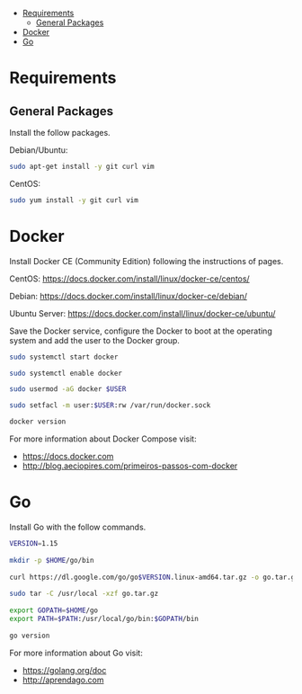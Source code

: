 <!-- TOC -->

- [Requirements](#requirements)
  - [General Packages](#general-packages)
- [Docker](#docker)
- [Go](#go)

<!-- TOC -->

# Requirements

## General Packages

Install the follow packages.

Debian/Ubuntu:

```bash
sudo apt-get install -y git curl vim
```

CentOS:

```bash
sudo yum install -y git curl vim
```

# Docker

Install Docker CE (Community Edition) following the instructions of pages.

CentOS: https://docs.docker.com/install/linux/docker-ce/centos/

Debian: https://docs.docker.com/install/linux/docker-ce/debian/

Ubuntu Server: https://docs.docker.com/install/linux/docker-ce/ubuntu/

Save the Docker service, configure the Docker to boot at the operating system and add the user to the Docker group.

```bash
sudo systemctl start docker

sudo systemctl enable docker

sudo usermod -aG docker $USER

sudo setfacl -m user:$USER:rw /var/run/docker.sock

docker version
```

For more information about Docker Compose visit:

* https://docs.docker.com
* http://blog.aeciopires.com/primeiros-passos-com-docker

# Go

Install Go with the follow commands.

```bash
VERSION=1.15
 
mkdir -p $HOME/go/bin
 
curl https://dl.google.com/go/go$VERSION.linux-amd64.tar.gz -o go.tar.gz
 
sudo tar -C /usr/local -xzf go.tar.gz
 
export GOPATH=$HOME/go
export PATH=$PATH:/usr/local/go/bin:$GOPATH/bin
 
go version
```

For more information about Go visit:

* https://golang.org/doc
* http://aprendago.com